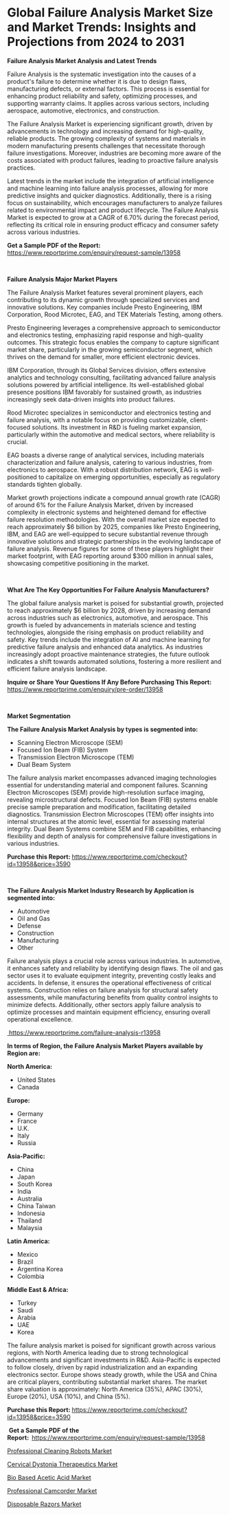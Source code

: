 <p><h1>Global Failure Analysis Market Size and Market Trends: Insights and Projections from 2024 to 2031</h1></p><p><strong>Failure Analysis Market Analysis and Latest Trends</strong></p>
<p><p>Failure Analysis is the systematic investigation into the causes of a product's failure to determine whether it is due to design flaws, manufacturing defects, or external factors. This process is essential for enhancing product reliability and safety, optimizing processes, and supporting warranty claims. It applies across various sectors, including aerospace, automotive, electronics, and construction.</p><p>The Failure Analysis Market is experiencing significant growth, driven by advancements in technology and increasing demand for high-quality, reliable products. The growing complexity of systems and materials in modern manufacturing presents challenges that necessitate thorough failure investigations. Moreover, industries are becoming more aware of the costs associated with product failures, leading to proactive failure analysis practices.</p><p>Latest trends in the market include the integration of artificial intelligence and machine learning into failure analysis processes, allowing for more predictive insights and quicker diagnostics. Additionally, there is a rising focus on sustainability, which encourages manufacturers to analyze failures related to environmental impact and product lifecycle. The Failure Analysis Market is expected to grow at a CAGR of 6.70% during the forecast period, reflecting its critical role in ensuring product efficacy and consumer safety across various industries.</p></p>
<p><strong>Get a Sample PDF of the Report:&nbsp;</strong> <a href="https://www.reportprime.com/enquiry/request-sample/13958?utm_campaign=1134&utm_medium=2&utm_source=Github&utm_content=ia&utm_term=29112024&utm_id=failure-analysis">https://www.reportprime.com/enquiry/request-sample/13958</a></p>
<p>&nbsp;</p>
<p><strong>Failure Analysis Major Market Players</strong></p>
<p><p>The Failure Analysis Market features several prominent players, each contributing to its dynamic growth through specialized services and innovative solutions. Key companies include Presto Engineering, IBM Corporation, Rood Microtec, EAG, and TEK Materials Testing, among others.</p><p>Presto Engineering leverages a comprehensive approach to semiconductor and electronics testing, emphasizing rapid response and high-quality outcomes. This strategic focus enables the company to capture significant market share, particularly in the growing semiconductor segment, which thrives on the demand for smaller, more efficient electronic devices.</p><p>IBM Corporation, through its Global Services division, offers extensive analytics and technology consulting, facilitating advanced failure analysis solutions powered by artificial intelligence. Its well-established global presence positions IBM favorably for sustained growth, as industries increasingly seek data-driven insights into product failures.</p><p>Rood Microtec specializes in semiconductor and electronics testing and failure analysis, with a notable focus on providing customizable, client-focused solutions. Its investment in R&D is fueling market expansion, particularly within the automotive and medical sectors, where reliability is crucial.</p><p>EAG boasts a diverse range of analytical services, including materials characterization and failure analysis, catering to various industries, from electronics to aerospace. With a robust distribution network, EAG is well-positioned to capitalize on emerging opportunities, especially as regulatory standards tighten globally.</p><p>Market growth projections indicate a compound annual growth rate (CAGR) of around 6% for the Failure Analysis Market, driven by increased complexity in electronic systems and heightened demand for effective failure resolution methodologies. With the overall market size expected to reach approximately $6 billion by 2025, companies like Presto Engineering, IBM, and EAG are well-equipped to secure substantial revenue through innovative solutions and strategic partnerships in the evolving landscape of failure analysis. Revenue figures for some of these players highlight their market footprint, with EAG reporting around $300 million in annual sales, showcasing competitive positioning in the market.</p></p>
<p>&nbsp;</p>
<p><strong>What Are The Key Opportunities For Failure Analysis Manufacturers?</strong></p>
<p><p>The global failure analysis market is poised for substantial growth, projected to reach approximately $6 billion by 2028, driven by increasing demand across industries such as electronics, automotive, and aerospace. This growth is fueled by advancements in materials science and testing technologies, alongside the rising emphasis on product reliability and safety. Key trends include the integration of AI and machine learning for predictive failure analysis and enhanced data analytics. As industries increasingly adopt proactive maintenance strategies, the future outlook indicates a shift towards automated solutions, fostering a more resilient and efficient failure analysis landscape.</p></p>
<p><strong>Inquire or Share Your Questions If Any Before Purchasing This Report:</strong> <a href="https://www.reportprime.com/enquiry/pre-order/13958?utm_campaign=1134&utm_medium=2&utm_source=Github&utm_content=ia&utm_term=29112024&utm_id=failure-analysis">https://www.reportprime.com/enquiry/pre-order/13958</a></p>
<p>&nbsp;</p>
<p><strong>Market Segmentation</strong></p>
<p><strong>The Failure Analysis Market Analysis by types is segmented into:</strong></p>
<p><ul><li>Scanning Electron Microscope (SEM)</li><li>Focused Ion Beam (FIB) System</li><li>Transmission Electron Microscope (TEM)</li><li>Dual Beam System</li></ul></p>
<p><p>The failure analysis market encompasses advanced imaging technologies essential for understanding material and component failures. Scanning Electron Microscopes (SEM) provide high-resolution surface imaging, revealing microstructural defects. Focused Ion Beam (FIB) systems enable precise sample preparation and modification, facilitating detailed diagnostics. Transmission Electron Microscopes (TEM) offer insights into internal structures at the atomic level, essential for assessing material integrity. Dual Beam Systems combine SEM and FIB capabilities, enhancing flexibility and depth of analysis for comprehensive failure investigations in various industries.</p></p>
<p><strong>Purchase this Report:&nbsp;</strong><a href="https://www.reportprime.com/checkout?id=13958&price=3590&utm_campaign=1134&utm_medium=2&utm_source=Github&utm_content=ia&utm_term=29112024&utm_id=failure-analysis">https://www.reportprime.com/checkout?id=13958&price=3590</a></p>
<p>&nbsp;</p>
<p><strong>The Failure Analysis Market Industry Research by Application is segmented into:</strong></p>
<p><ul><li>Automotive</li><li>Oil and Gas</li><li>Defense</li><li>Construction</li><li>Manufacturing</li><li>Other</li></ul></p>
<p><p>Failure analysis plays a crucial role across various industries. In automotive, it enhances safety and reliability by identifying design flaws. The oil and gas sector uses it to evaluate equipment integrity, preventing costly leaks and accidents. In defense, it ensures the operational effectiveness of critical systems. Construction relies on failure analysis for structural safety assessments, while manufacturing benefits from quality control insights to minimize defects. Additionally, other sectors apply failure analysis to optimize processes and maintain equipment efficiency, ensuring overall operational excellence.</p></p>
<p><a href="https://www.reportprime.com/failure-analysis-r13958?utm_campaign=1134&utm_medium=2&utm_source=Github&utm_content=ia&utm_term=29112024&utm_id=failure-analysis">&nbsp;https://www.reportprime.com/failure-analysis-r13958</a></p>
<p><strong>In terms of Region, the Failure Analysis Market Players available by Region are:</strong></p>
<p>
    <p> <strong> North America: </strong>
        <ul>
            <li>United States</li>
            <li>Canada</li>
        </ul>
        </p> 
    <p> <strong> Europe: </strong>
        <ul>
            <li>Germany</li>
            <li>France</li>
            <li>U.K.</li>
            <li>Italy</li>
            <li>Russia</li>
        </ul>
        </p> 
    <p> <strong> Asia-Pacific: </strong>
        <ul>
            <li>China</li>
            <li>Japan</li>
            <li>South Korea</li>
            <li>India</li>
            <li>Australia</li>
            <li>China Taiwan</li>
            <li>Indonesia</li>
            <li>Thailand</li>
            <li>Malaysia</li>
        </ul>
        </p> 
    <p> <strong> Latin America: </strong>
        <ul>
            <li>Mexico</li>
            <li>Brazil</li>
            <li>Argentina Korea</li>
            <li>Colombia</li>
        </ul>
        </p> 
    <p> <strong> Middle East & Africa: </strong>
        <ul>
            <li>Turkey</li>
            <li>Saudi</li>
            <li>Arabia</li>
            <li>UAE</li>
            <li>Korea</li>
        </ul>
    </p>
    </p>
<p><p>The failure analysis market is poised for significant growth across various regions, with North America leading due to strong technological advancements and significant investments in R&D. Asia-Pacific is expected to follow closely, driven by rapid industrialization and an expanding electronics sector. Europe shows steady growth, while the USA and China are critical players, contributing substantial market shares. The market share valuation is approximately: North America (35%), APAC (30%), Europe (20%), USA (10%), and China (5%).</p></p>
<p><strong>Purchase this Report: </strong><a href="https://www.reportprime.com/checkout?id=13958&price=3590&utm_campaign=1134&utm_medium=2&utm_source=Github&utm_content=ia&utm_term=29112024&utm_id=failure-analysis">https://www.reportprime.com/checkout?id=13958&price=3590</a></p>
<p>&nbsp;<strong>Get a Sample PDF of the Report:&nbsp;&nbsp;</strong><a href="https://www.reportprime.com/enquiry/request-sample/13958?utm_campaign=1134&utm_medium=2&utm_source=Github&utm_content=ia&utm_term=29112024&utm_id=failure-analysis">https://www.reportprime.com/enquiry/request-sample/13958</a></p>
<p><strong></strong></p>
<p><p><a href="https://www.linkedin.com/pulse/emerging-technologies-reshaping-professional-cleaning-gnk4e?utm_campaign=1134&utm_medium=2&utm_source=Github&utm_content=ia&utm_term=29112024&utm_id=failure-analysis">Professional Cleaning Robots Market</a></p><p><a href="https://github.com/BryceTownsendr/Market-Research-Report-List-7/blob/main/cervical-dystonia-therapeutics-market.md?utm_campaign=1134&utm_medium=2&utm_source=Github&utm_content=ia&utm_term=29112024&utm_id=failure-analysis">Cervical Dystonia Therapeutics Market</a></p><p><a href="https://issuu.com/reportprime-2/docs/bio-based-acetic-acid-market-size-2030.pptx?utm_campaign=1134&utm_medium=2&utm_source=Github&utm_content=ia&utm_term=29112024&utm_id=failure-analysis">Bio Based Acetic Acid Market</a></p><p><a href="https://www.linkedin.com/pulse/influencing-factors-professional-camcorder-market-insights-growth-7cq4c?utm_campaign=1134&utm_medium=2&utm_source=Github&utm_content=ia&utm_term=29112024&utm_id=failure-analysis">Professional Camcorder Market</a></p><p><a href="https://issuu.com/reportprime-2/docs/disposable-razors-market-size-2030.pptx?utm_campaign=1134&utm_medium=2&utm_source=Github&utm_content=ia&utm_term=29112024&utm_id=failure-analysis">Disposable Razors Market</a></p></p>